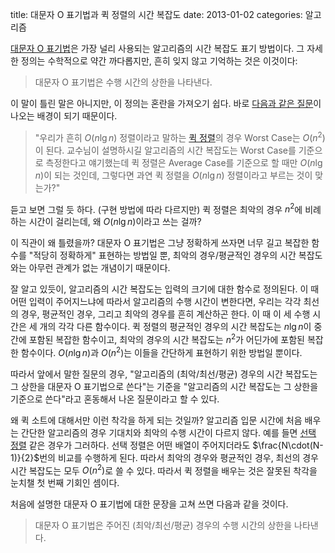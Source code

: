 title: 대문자 O 표기법과 퀵 정렬의 시간 복잡도
date: 2013-01-02
categories: 알고리즘

[대문자 O 표기법](http://ko.wikipedia.org/wiki/%EC%A0%90%EA%B7%BC_%ED%91%9C%EA%B8%B0%EB%B2%95#.EB.8C.80.EB.AC.B8.EC.9E.90_O_.ED.91.9C.EA.B8.B0.EB.B2.95)은 가장 널리 사용되는 알고리즘의 시간 복잡도 표기 방법이다. 그 자세한 정의는 수학적으로 약간 까다롭지만, 흔히 잊지 않고 기억하는 것은 이것이다:

> 대문자 O 표기법은 수행 시간의 상한을 나타낸다.

이 말이 틀린 말은 아니지만, 이 정의는 혼란을 가져오기 쉽다. 바로 [다음과 같은 질문](http://soyoja.com/248#comment1562759)이 나오는 배경이 되기 때문이다.

> "우리가 흔히 $O(n\lg n)$ 정렬이라고 말하는 [퀵 정렬](http://ko.wikipedia.org/wiki/%ED%80%B5_%EC%A0%95%EB%A0%AC)의 경우 Worst Case는 $O(n^2)$이 된다. 교수님이 설명하시길 알고리즘의 시간 복잡도는 Worst Case를 기준으로 측정한다고 얘기했는데 퀵 정렬은 Average Case를 기준으로 할 때만 $O(n\lg n)$이 되는 것인데, 그렇다면 과연 퀵 정렬을 $O(n \lg n)$ 정렬이라고 부르는 것이 맞는가?"

듣고 보면 그럴 듯 하다. (구현 방법에 따라 다르지만) 퀵 정렬은 최악의 경우 $n^2$에 비례하는 시간이 걸리는데, 왜 $O(n \lg n)$이라고 쓰는 걸까?

이 직관이 왜 틀렸을까? 대문자 O 표기법은 그냥 정확하게 쓰자면 너무 길고 복잡한 함수를 "적당히 정확하게" 표현하는 방법일 뿐, 최악의 경우/평균적인 경우의 시간 복잡도와는 아무런 관계가 없는 개념이기 때문이다. 

잘 알고 있듯이, 알고리즘의 시간 복잡도는 입력의 크기에 대한 함수로 정의된다. 이 때 어떤 입력이 주어지느냐에 따라서 알고리즘의 수행 시간이 변한다면, 우리는 각각 최선의 경우, 평균적인 경우, 그리고 최악의 경우를 흔히 계산하곤 한다. 이 때 이 세 수행 시간은 세 개의 각각 다른 함수이다. 퀵 정렬의 평균적인 경우의 시간 복잡도는 $n\lg n$이 중간에 포함된 복잡한 함수이고, 최악의 경우의 시간 복잡도는 $n^2$가 어딘가에 포함된 복잡한 함수이다. $O(n\lg n)$과 $O(n^2)$는 이들을 간단하게 표현하기 위한 방법일 뿐이다.

따라서 앞에서 말한 질문의 경우, "알고리즘의 (최악/최선/평균) 경우의 시간 복잡도는 그 상한을 대문자 O 표기법으로 쓴다"는 기준을 "알고리즘의 시간 복잡도는 그 상한을 기준으로 쓴다"라고 혼동해서 나온 질문이라고 할 수 있다.

왜 퀵 소트에 대해서만 이런 착각을 하게 되는 것일까? 알고리즘 입문 시간에 처음 배우는 간단한 알고리즘의 경우 기대치와 최악의 수행 시간이 다르지 않다. 예를 들면 [선택 정렬](http://ko.wikipedia.org/wiki/%EC%84%A0%ED%83%9D_%EC%A0%95%EB%A0%AC) 같은 경우가 그러하다. 선택 정렬은 어떤 배열이 주어지더라도 $\frac{N\cdot(N-1)}{2}$번의 비교를 수행하게 된다. 따라서 최악의 경우와 평균적인 경우, 최선의 경우 시간 복잡도는 모두 $O(n^2)$로 쓸 수 있다. 따라서 퀵 정렬을 배우는 것은 잘못된 착각을 눈치챌 첫 번째 기회인 셈이다.

처음에 설명한 대문자 O 표기법에 대한 문장을 고쳐 쓰면 다음과 같을 것이다.

> 대문자 O 표기법은 주어진 (최악/최선/평균) 경우의 수행 시간의 상한을 나타낸다.
